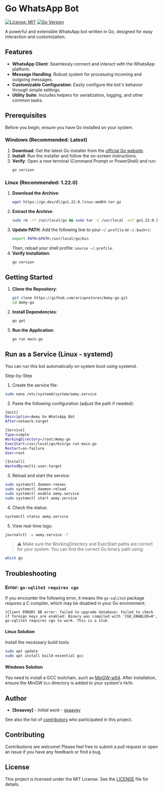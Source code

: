 # Go WhatsApp Bot

[![License: MIT](https://img.shields.io/badge/License-MIT-yellow.svg)](https://opensource.org/licenses/MIT)
[![Go Version](https://img.shields.io/badge/Go-1.22+-blue.svg)](https://go.dev/)

A powerful and extensible WhatsApp bot written in Go, designed for easy interaction and customization.

## Features

- **WhatsApp Client**: Seamlessly connect and interact with the WhatsApp platform.
- **Message Handling**: Robust system for processing incoming and outgoing messages.
- **Customizable Configuration**: Easily configure the bot's behavior through simple settings.
- **Utility Suite**: Includes helpers for serialization, logging, and other common tasks.

## Prerequisites

Before you begin, ensure you have Go installed on your system.

### Windows (Recommended: Latest)

1.  **Download**: Get the latest Go installer from the [official Go website](https://go.dev/dl/).
2.  **Install**: Run the installer and follow the on-screen instructions.
3.  **Verify**: Open a new terminal (Command Prompt or PowerShell) and run:
    ```cmd
    go version
    ```

### Linux (Recommended: 1.22.0)

1.  **Download the Archive**:
    ```bash
    wget https://go.dev/dl/go1.22.0.linux-amd64.tar.gz
    ```
2.  **Extract the Archive**:
    ```bash
    sudo rm -rf /usr/local/go && sudo tar -C /usr/local -xzf go1.22.0.linux-amd64.tar.gz
    ```
3.  **Update PATH**: Add the following line to your `~/.profile` or `~/.bashrc`:
    ```bash
    export PATH=$PATH:/usr/local/go/bin
    ```
    Then, reload your shell profile: `source ~/.profile`.
4.  **Verify Installation**:
    ```bash
    go version
    ```

## Getting Started

1.  **Clone the Repository**:

    ```bash
    git clone https://github.com/arivpnstores/Aemy-go.git
    cd Aemy-go
    ```

2.  **Install Dependencies**:

    ```bash
    go get
    ```

3.  **Run the Application**:
    ```bash
    go run main.go
    ```

## Run as a Service (Linux - systemd)

You can run this bot automatically on system boot using systemd.

Step-by-Step

1. Create the service file:

  ```bash
sudo nano /etc/systemd/system/aemy.service
```

2. Paste the following configuration (adjust the path if needed):
 
 ```bash
[Unit]
Description=Aemy Go WhatsApp Bot
After=network.target

[Service]
Type=simple
WorkingDirectory=/root/Aemy-go
ExecStart=/usr/local/go/bin/go run main.go
Restart=on-failure
User=root

[Install]
WantedBy=multi-user.target
  ```

3. Reload and start the service:

  ```bash
sudo systemctl daemon-reexec
sudo systemctl daemon-reload
sudo systemctl enable aemy.service
sudo systemctl start aemy.service
```

4. Check the status:

  ```bash
systemctl status aemy.service
```

5. View real-time logs:

  ```bash
journalctl -u aemy.service -f
```


> ⚠️ Make sure the WorkingDirectory and ExecStart paths are correct for your system.
You can find the correct Go binary path using:


  ```bash
which go
```

## Troubleshooting

### Error: `go-sqlite3 requires cgo`

If you encounter the following error, it means the `go-sqlite3` package requires a C compiler, which may be disabled in your Go environment.

```
[Client ERROR] DB error: failed to upgrade database: failed to check if foreign keys are enabled: Binary was compiled with 'CGO_ENABLED=0', go-sqlite3 requires cgo to work. This is a stub
```

#### Linux Solution

Install the necessary build tools:

```bash
sudo apt update
sudo apt install build-essential gcc
```

#### Windows Solution

You need to install a GCC toolchain, such as [MinGW-w64](https://www.mingw-w64.org/). After installation, ensure the MinGW `bin` directory is added to your system's `PATH`.

## Author

- **[Seaavey]** - _Initial work_ - [seaavey](https://github.com/seaavey)

See also the list of [contributors](https://github.com/seaavey/Aemy-go/contributors) who participated in this project.

## Contributing

Contributions are welcome! Please feel free to submit a pull request or open an issue if you have any feedback or find a bug.

## License

This project is licensed under the MIT License. See the [LICENSE](LICENSE) file for details.
